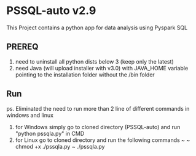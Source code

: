 # PSSQL-auto v2.9
This Project contains a python app for data analysis using Pyspark SQL
## PREREQ
1. need to uninstall all python dists below 3 (keep only the latest)
2. need Java (will upload installer with v3.0) with JAVA_HOME variable pointing to the installation folder without the /bin folder
## Run
ps. Eliminated the need to run more than 2 line of different commands in windows and linux
1. for Windows simply go to cloned directory (PSSQL-auto) and run "python pssqla.py" in CMD
2. for Linux go to cloned directory and run the following commands ~
    ~ chmod +x ./pssqla.py
    ~ ./pssqla.py